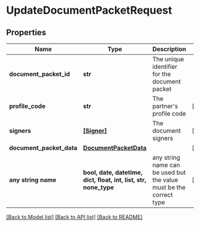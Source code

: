 # UpdateDocumentPacketRequest


## Properties
Name | Type | Description | Notes
------------ | ------------- | ------------- | -------------
**document_packet_id** | **str** | The unique identifier for the document packet | 
**profile_code** | **str** | The partner&#39;s profile code | [optional] 
**signers** | [**[Signer]**](Signer.md) | The document signers | [optional] 
**document_packet_data** | [**DocumentPacketData**](DocumentPacketData.md) |  | [optional] 
**any string name** | **bool, date, datetime, dict, float, int, list, str, none_type** | any string name can be used but the value must be the correct type | [optional]

[[Back to Model list]](../README.md#documentation-for-models) [[Back to API list]](../README.md#documentation-for-api-endpoints) [[Back to README]](../README.md)


